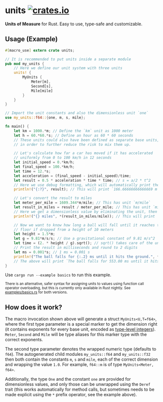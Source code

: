 # units [![crates.io](https://img.shields.io/crates/v/units.svg)](https://crates.io/crates/units)

**Units of Measure** for Rust. Easy to use, type-safe and customizable.

## Usage (Example)
```rust
#[macro_use] extern crate units;

// It is recommended to put units inside a separate module
pub mod my_units {
    // Here we define our unit system with three units
    units! {
        MyUnits {
            Meter[m],
            Second[s],
            Mile[mile]
        }
    }
}

// Import the unit constants and also the dimensionless unit `one`
use my_units::f64::{one, m, s, mile};

fn main() {
    let km = 1000.*m; // Define the `km` unit as 1000 meter
    let h = 60.*60.*s; // Define an hour as 60 * 60 seconds
    // These units could also have been defined as separate base units,
    // in order to further reduce the risk to mix them up.

    // Let's calculate how far a car has moved if it has accelerated
    // uniformly from 0 to 100 km/h in 12 seconds
    let initial_speed = 0.*km/h;
    let final_speed = 100.*km/h;
    let time = 12.*s;
    let acceleration = (final_speed - initial_speed)/time;
    let result = 0.5 * acceleration * time * time; // s = a/2 * t^2
    // Here we use debug formatting, which will automatically print the base dimensions
    println!("{:?}", result); // This will print `166.66666666666669 m`

    // Let's convert the result to miles
    let meter_per_mile = 1609.344*m/mile; // This has unit `m/mile`
    let result_in_miles = result / meter_per_mile; // This has unit `mile`
    // Here we get a dimensionless value by eliminating the unit, then use deref (*) to extract the raw f64.
    println!("{} miles", *(result_in_miles/mile)); // This will print `0.103561865372889 miles`

    // Now we want to know how long a ball will fall until it reaches the
    // floor if dropped from a height of 10 meters
    let height = 1.5*m;
    let g = 9.81*m/s/s; // Use a gravitational constant of 9.81 m/s^2
    let time = (2. * height / g).sqrt(); // sqrt() takes care of the units
    // Print the result in milliseconds and round to 2 digits
    let ms = 0.001*s; // 1 ms = 0.001 s
    println!("The ball falls for {:.2} ms until it hits the ground.", *(time/ms));
    // The above will print `The ball falls for 553.00 ms until it hits the ground.`
}
```
Use `cargo run --example basics` to run this example.

<sup>There is an alternative, safer syntax for assigning units to values using function call operator overloading, but this is currently only available in Rust nightly. See [examples/basics.rs](examples/basics.rs) for both versions.</sup>


## How does it work?
The macro invocation shown above will generate a struct `MyUnits<U,T=f64>`, where the first type parameter is a special marker to get the dimension right (it contains exponents for every base unit, encoded as [type-level integers](http://github.com/Boddlnagg/tylar)). `Meter`, `Second` and `Mile` will be type aliases for this marker type with the correct exponents.

The second type parameter denotes the wrapped numeric type (defaults to `f64`). The autogenerated child modules `my_units::f64` and `my_units::f32` then both contain the constants `m`, `s` and `mile`, each of the correct dimension and wrapping the value `1.0`. For example, `f64::m` is of type `MyUnits<Meter, f64>`.

Additionally, the type `One` and the constant `one` are provided for dimensionless values, and only those can be unwrapped using the `Deref` trait (this works automatically for method calls, but sometimes needs to be made explicit using the `*` prefix operator, see the example above).
